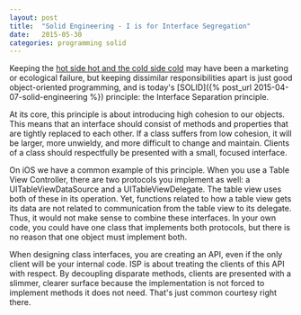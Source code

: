 ```yaml
---
layout: post
title:  "Solid Engineering - I is for Interface Segregation"
date:   2015-05-30
categories: programming solid
---
```


Keeping the [hot side hot and the cold side cold](http://www.seriouseats.com/2011/02/blast-from-the-past-the-mcdlt-mcdonalds-1980s-jason-alexander.html) may have been a marketing or ecological failure, but keeping dissimilar responsibilities apart is just good object-oriented programming, and is today's [SOLID]({% post_url 2015-04-07-solid-engineering %}) principle: the Interface Separation principle.

At its core, this principle is about introducing high cohesion to our objects. This means that an interface should consist of methods and properties that are tightly replaced to each other. If a class suffers from low cohesion, it will be larger, more unwieldy, and more difficult to change and maintain. Clients of a class should respectfully be presented with a small, focused interface. 

On iOS we have a common example of this principle. When you use a Table View Controller, there are two protocols you implement as well: a UITableViewDataSource and a UITableViewDelegate. The table view uses both of these in its operation. Yet, functions related to how a table view gets its data are not related to communication from the table view to its delegate. Thus, it would not make sense to combine these interfaces. In your own code, you could have one class that implements both protocols, but there is no reason that one object must implement both. 

When designing class interfaces, you are creating an API, even if the only client will be your internal code. ISP is about treating the clients of this API with respect. By decoupling disparate methods, clients are presented with a slimmer, clearer surface because the implementation is not forced to implement methods it does not need. That's just common courtesy right there. 
